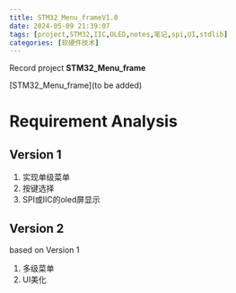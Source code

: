 ```yaml
---
title: STM32_Menu_frameV1.0
date: 2024-05-09 21:39:07
tags: [project,STM32,IIC,OLED,notes,笔记,spi,UI,stdlib]
categories: [软硬件技术]
---
```


Record project  **STM32_Menu_frame**

[STM32_Menu_frame](to be added)

# Requirement Analysis

## Version 1

1. 实现单级菜单
2. 按键选择
3. SPI或IIC的oled屏显示

## Version 2

based on Version 1

1. 多级菜单
2. UI美化
